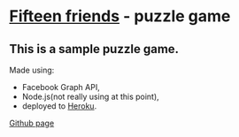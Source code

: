 [Fifteen friends](http://apps.facebook.com/fifteenfriends/) - puzzle game
=====================================

This is a sample puzzle game.
-----------------------------

Made using:

* Facebook Graph API, 
* Node.js(not really using at this point), 
* deployed to [Heroku](http://falling-water-7385.herokuapp.com).

[Github page](http://loginwashere.github.com/fifteen/)